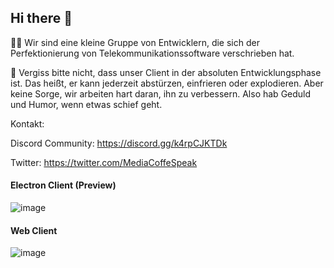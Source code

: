 ## Hi there 👋

🙋‍♀️ Wir sind eine kleine Gruppe von Entwicklern, die sich der Perfektionierung von Telekommunikationssoftware verschrieben hat.

🧙 Vergiss bitte nicht, dass unser Client in der absoluten Entwicklungsphase ist. Das heißt, er kann jederzeit abstürzen, einfrieren oder explodieren. Aber keine Sorge, wir arbeiten hart daran, ihn zu verbessern. Also hab Geduld und Humor, wenn etwas schief geht.

Kontakt:

Discord Community:
https://discord.gg/k4rpCJKTDk

Twitter:
https://twitter.com/MediaCoffeSpeak

#### Electron Client (Preview)
![image](https://github.com/CoffeeSpeak/.github/assets/31771657/6ba70ec5-e626-48c6-bd47-6be14edd62d2)

#### Web Client
![image](https://github.com/CoffeeSpeak/.github/assets/31771657/052796e9-45d0-4211-b008-2e8f63ebc52e)


<!--

**Here are some ideas to get you started:**
🌈 Contribution guidelines - how can the community get involved?
👩‍💻 Useful resources - where can the community find your docs? Is there anything else the community should know?
🍿 Fun facts - what does your team eat for breakfast?
🧙 Remember, you can do mighty things with the power of [Markdown](https://docs.github.com/github/writing-on-github/getting-started-with-writing-and-formatting-on-github/basic-writing-and-formatting-syntax)
-->
